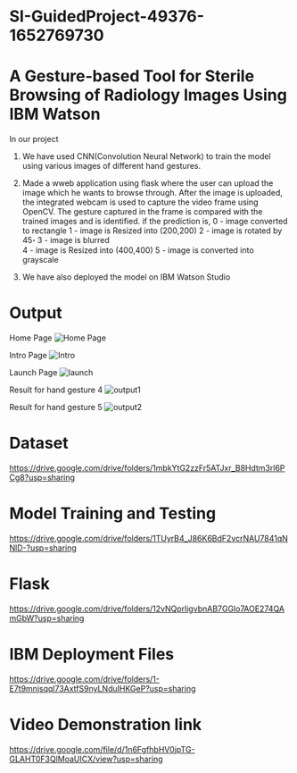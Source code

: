 # SI-GuidedProject-49376-1652769730
# A Gesture-based Tool for Sterile Browsing of Radiology Images Using IBM Watson

In our project 
1. We have used CNN(Convolution Neural Network) to train the model using various images of different hand gestures.
2. Made a wweb application using flask where the user can upload the image which he wants to browse through. After the image is uploaded, the integrated webcam 
   is used to capture the video frame using OpenCV. The gesture captured in the frame is compared with the trained images and is identified.
if the prediction is,
0 - image converted to rectangle
1 - image is Resized into (200,200)
2 - image is rotated by 45॰ 
3 - image is blurred  
4 - image is Resized into (400,400) 
5 - image is converted into grayscale

3. We have also deployed the model on IBM Watson Studio

# Output
Home Page
![Home Page](https://user-images.githubusercontent.com/98869876/171177929-cb05a2d1-e9c4-4223-ac0c-bc651275ee9e.png)

Intro Page
![Intro](https://user-images.githubusercontent.com/98869876/171177971-a4e86c18-dffe-4ee9-9f1d-b6628ae72b7e.png)

Launch Page
![launch](https://user-images.githubusercontent.com/98869876/171178001-dd60dbac-cc94-4b7e-bf91-924ae4067043.png)

Result for hand gesture 4
![output1](https://user-images.githubusercontent.com/98869876/171178106-99c01ad2-c9b5-4fc9-89b3-93d6e5e8dc7d.png)

Result for hand gesture 5
![output2](https://user-images.githubusercontent.com/98869876/171178124-ac10adff-8d70-46ff-b6d4-45f4ba041414.png)

# Dataset 
https://drive.google.com/drive/folders/1mbkYtG2zzFr5ATJxr_B8Hdtm3rl6PCg8?usp=sharing

# Model Training and Testing
https://drive.google.com/drive/folders/1TUyrB4_J86K6BdF2vcrNAU7841qNNlD-?usp=sharing

# Flask
https://drive.google.com/drive/folders/12vNQprligvbnAB7GGlo7AOE274QAmGbW?usp=sharing

# IBM Deployment Files
https://drive.google.com/drive/folders/1-E7t9mnjsqql73AxtfS9nyLNduIHKGeP?usp=sharing

# Video Demonstration link
https://drive.google.com/file/d/1n6FgfhbHV0jpTG-GLAHT0F3QlMoaUICX/view?usp=sharing


   
